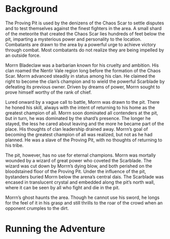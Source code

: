 # Background
The Proving Pit is used by the denizens of the Chaos Scar to settle disputes and to test themselves against the finest fighters in the area. A small shard of the meteorite that created the Chaos Scar lies hundreds of feet below the pit, imparting a mysterious power and personality to the location. Combatants are drawn to the area by a powerful urge to achieve victory through combat. Most combatants do not realize they are being impelled by an outside force. 

Morrn Bladeclaw was a barbarian known for his cruelty and ambition. His clan roamed the Nentir Vale region long before the formation of the Chaos Scar. Morrn advanced steadily in status among his clan. He claimed the right to become the clan’s champion and to wield the powerful Scarblade by defeating its previous owner. Driven by dreams of power, Morrn sought to prove himself worthy of the rank of chief. 

Lured onward by a vague call to battle, Morrn was drawn to the pit. There he honed his skill, always with the intent of returning to his home as the greatest champion of all. Morrn soon dominated all contenders at the pit, but in turn, he was dominated by the shard’s presence. The longer he stayed, the less he cared about leaving and the more he became part of the place. His thoughts of clan leadership drained away. Morrn’s goal of becoming the greatest champion of all was realized, but not as he had planned. He was a slave of the Proving Pit, with no thoughts of returning to his tribe. 

The pit, however, has no use for eternal champions. Morrn was mortally wounded by a wizard of great power who coveted the Scarblade. The wizard was cut down by Morrn’s dying blow, and both perished on the bloodstained floor of the Proving Pit. Under the influence of the pit, bystanders buried Morrn below the arena’s central dais. The Scarblade was encased in translucent crystal and embedded along the pit’s north wall, where it can be seen by all who fight and die in the pit. 

Morrn’s ghost haunts the area. Though he cannot use his sword, he longs for the feel of it in his grasp and still thrills to the roar of the crowd when an opponent crumples to the dirt.

# Running the Adventure
